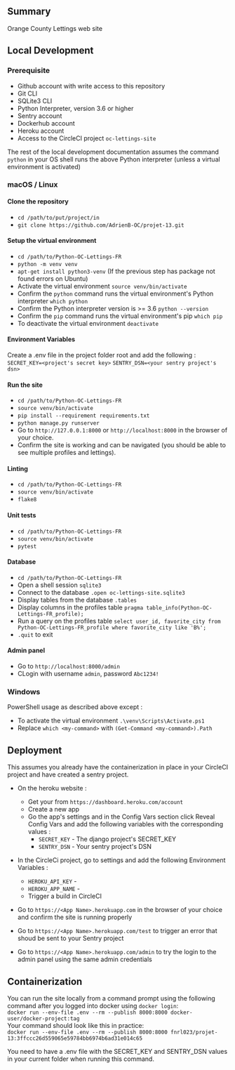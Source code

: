 ## Summary

Orange County Lettings web site

## Local Development

### Prerequisite

- Github account with write access to this repository
- Git CLI
- SQLite3 CLI
- Python Interpreter, version 3.6 or higher
- Sentry account
- Dockerhub account
- Heroku account
- Access to the CircleCI project `oc-lettings-site`

The rest of the local development documentation assumes the command `python` in your OS shell runs the above Python interpreter (unless a virtual environment is activated)

### macOS / Linux

#### Clone the repository

- `cd /path/to/put/project/in`
- `git clone https://github.com/AdrienB-OC/projet-13.git`

#### Setup the virtual environment

- `cd /path/to/Python-OC-Lettings-FR`
- `python -m venv venv`
- `apt-get install python3-venv` (If the previous step has package not found errors on Ubuntu)
- Activate the virtual environment `source venv/bin/activate`
- Confirm the `python` command runs the virtual environment's Python interpreter `which python`
- Confirm the Python interpreter version is >= 3.6 `python --version`
- Confirm the `pip` command runs the virtual environment's pip `which pip`
- To deactivate the virtual environment `deactivate`

#### Environment Variables

Create a .env file in the project folder root and add the following :  
`SECRET_KEY=<project's secret key>`
`SENTRY_DSN=<your sentry project's dsn>`


#### Run the site

- `cd /path/to/Python-OC-Lettings-FR`
- `source venv/bin/activate`
- `pip install --requirement requirements.txt`
- `python manage.py runserver`
- Go to `http://127.0.0.1:8000` or `http://localhost:8000` in the browser of your choice.
- Confirm the site is working and can be navigated (you should be able to see multiple profiles and lettings).

#### Linting

- `cd /path/to/Python-OC-Lettings-FR`
- `source venv/bin/activate`
- `flake8`

#### Unit tests

- `cd /path/to/Python-OC-Lettings-FR`
- `source venv/bin/activate`
- `pytest`

#### Database

- `cd /path/to/Python-OC-Lettings-FR`
- Open a shell session `sqlite3`
- Connect to the database `.open oc-lettings-site.sqlite3`
- Display tables from the database `.tables`
- Display columns in the profiles table `pragma table_info(Python-OC-Lettings-FR_profile);`
- Run a query on the profiles table `select user_id, favorite_city from
  Python-OC-Lettings-FR_profile where favorite_city like 'B%';`
- `.quit` to exit

#### Admin panel

- Go to `http://localhost:8000/admin`
- CLogin with username `admin`, password `Abc1234!`

### Windows

PowerShell usage as described above except :

- To activate the virtual environment `.\venv\Scripts\Activate.ps1` 
- Replace `which <my-command>` with `(Get-Command <my-command>).Path`


## Deployment
This assumes you already have the containerization in place in your CircleCI project and have created a sentry project.
- On the heroku website :
  - Get your <API key> from `https://dashboard.heroku.com/account`
  - Create a new app <App Name>
  - Go the app's settings and in the Config Vars section click Reveal Config Vars and add the following variables with the corresponding values :
    - `SECRET_KEY` - The django project's SECRET_KEY
    - `SENTRY_DSN` - Your sentry project's DSN
  
- In the CircleCi project, go to settings and add the following Environment Variables :
  - `HEROKU_API_KEY` - <API key>
  - `HEROKU_APP_NAME` - <App Name>
  - Trigger a build in CircleCI
  
- Go to `https://<App Name>.herokuapp.com` in the browser of your choice and confirm the site is running properly
- Go to `https://<App Name>.herokuapp.com/test` to trigger an error that shoud be sent to your Sentry project
- Go to `https://<App Name>.herokuapp.com/admin` to try the login to the admin panel using the same admin credentials
  

## Containerization
You can run the site locally from a command prompt using the following command after you logged into docker using `docker login`:  
  `docker run --env-file .env --rm --publish 8000:8000 docker-user/docker-project:tag`  
Your command should look like this in practice:  
  `docker run --env-file .env --rm --publish 8000:8000 fnrl023/projet-13:3ffccc26d559065e59784bb6974b6ad31e014c65`
  
You need to have a .env file with the SECRET_KEY and SENTRY_DSN values in your current folder when running this command.
